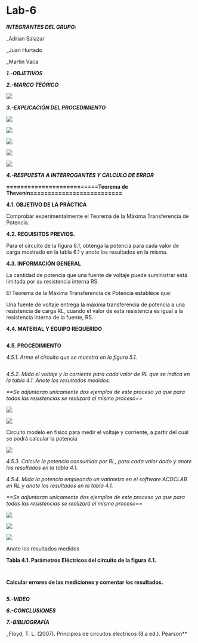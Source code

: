 # Lab-6
***INTEGRANTES DEL GRUPO:***

_Adrian Salazar

_Juan Hurtado

_Martin Vaca

***1.-OBJETIVOS***


***2.-MARCO TEÓRICO***

![](https://github.com/smvaca2/Lab-6/blob/9aa49cf4b947ee60b31ef66696048e80bb5d2c63/teoria.PNG)

***3.-EXPLICACIÓN DEL PROCEDIMIENTO***

![](https://github.com/smvaca2/Lab-6/blob/b38a8eff2eaf7cf4626f4bb13f11854a757b56bf/WhatsApp%20Image%202022-07-13%20at%208.50.53%20PM%20(1).jpeg)

![](https://github.com/smvaca2/Lab-6/blob/72ea6c4f27dd91a85e6cc1e508109bb2cf2e4fd1/WhatsApp%20Image%202022-07-13%20at%208.51.22%20PM.jpeg)

![](https://github.com/smvaca2/Lab-6/blob/72ea6c4f27dd91a85e6cc1e508109bb2cf2e4fd1/WhatsApp%20Image%202022-07-13%20at%208.51.35%20PM.jpeg)

![](https://github.com/smvaca2/Lab-6/blob/72ea6c4f27dd91a85e6cc1e508109bb2cf2e4fd1/WhatsApp%20Image%202022-07-13%20at%208.51.49%20PM.jpeg)

![](https://github.com/smvaca2/Lab-6/blob/72ea6c4f27dd91a85e6cc1e508109bb2cf2e4fd1/WhatsApp%20Image%202022-07-13%20at%208.52.03%20PM.jpeg)

***4.-RESPUESTA A INTERROGANTES Y CALCULO DE ERROR***

**==========================Teorema de Thevenin==========================**

**4.1. OBJETIVO DE LA PRÁCTICA**

Comprobar experimentalmente el Teorema de la Máxima Transferencia de Potencia.

**4.2. REQUISITOS PREVIOS.**

Para el circuito de la figura 6.1, obtenga la potencia para cada valor de
carga mostrado en la tabla 6.1 y anote los resultados en la misma.

**4.3. INFORMACIÓN GENERAL**

La cantidad de potencia que una fuente de voltaje puede suministrar está limitada por
su resistencia interna RS.

El Teorema de la Máxima Transferencia de Potencia establece que:

Una fuente de voltaje entrega la máxima transferencia de potencia a una resistencia
de carga RL, cuando el valor de esta resistencia es igual a la resistencia interna de la
fuente, RS.

**4.4. MATERIAL Y EQUIPO REQUERIDO**

![]()

**4.5. PROCEDIMIENTO**

*4.5.1. Arme el circuito que se muestra en la figura 5.1.*

![]()

*4.5.2. Mida el voltaje y la corriente para cada valor de RL que se indica en la tabla 4.1.
Anote los resultados medidos.*

 *==Se adjuntaran unicamente dos ejemplos de este proceso ya que para todas las resistencias se realizará el mismo proceso==*

![](https://github.com/smvaca2/Lab-6/blob/9aa49cf4b947ee60b31ef66696048e80bb5d2c63/a.PNG)

![](https://github.com/smvaca2/Lab-6/blob/9aa49cf4b947ee60b31ef66696048e80bb5d2c63/b.PNG)

Circuito modelo en físico para medir el voltaje y corriente, a partir del cual se podrá calcular la potencia

![](https://github.com/smvaca2/Lab-6/blob/7d59f648f4e32765e4d2c606aa20577c23026cd6/WhatsApp%20Image%202022-07-13%20at%209.35.16%20PM.jpeg)

*4.5.3. Calcule la potencia consumida por RL, para cada valor dado y anote los
resultados en la tabla 4.1.*

*4.5.4. Mida la potencia empleando un vatímetro en el software ACDCLAB en RL y anote
los resultados en la tabla 4.1.*

*==Se adjuntaran unicamente dos ejemplos de este proceso ya que para todas las resistencias se realizará el mismo proceso==*

![](https://github.com/smvaca2/Lab-6/blob/9aa49cf4b947ee60b31ef66696048e80bb5d2c63/1.PNG)

![](https://github.com/smvaca2/Lab-6/blob/9aa49cf4b947ee60b31ef66696048e80bb5d2c63/2.PNG)

![](https://github.com/smvaca2/Lab-6/blob/7d59f648f4e32765e4d2c606aa20577c23026cd6/WhatsApp%20Image%202022-07-13%20at%209.35.16%20PM.jpeg)

Anote los resultados medidos

**Tabla 4.1. Parámetros Eléctricos del circuito de la figura 4.1.**

![]()

![]()

**Calcular errores de las mediciones y comentar los resultados.**

![]()

***5.-VIDEO***



***6.-CONCLUSIONES***

***7.-BIBLIOGRAFÍA***

_Floyd, T. L. (2007). Principios de circuitos electricos (8.a ed.). Pearson**

